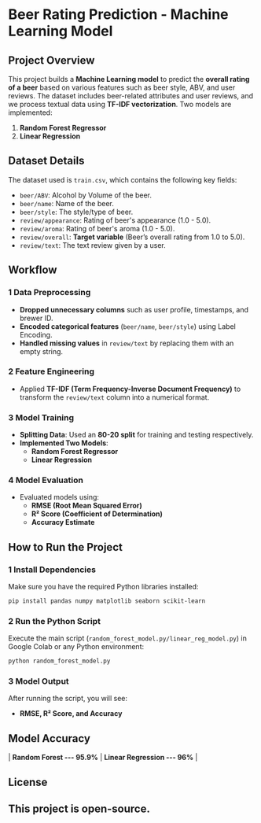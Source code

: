 # Beer Rating Prediction - Machine Learning Model

## Project Overview
This project builds a **Machine Learning model** to predict the **overall rating of a beer** based on various features such as beer style, ABV, and user reviews. The dataset includes beer-related attributes and user reviews, and we process textual data using **TF-IDF vectorization**. Two models are implemented:
1. **Random Forest Regressor**
2. **Linear Regression**

## Dataset Details
The dataset used is `train.csv`, which contains the following key fields:
- `beer/ABV`: Alcohol by Volume of the beer.
- `beer/name`: Name of the beer.
- `beer/style`: The style/type of beer.
- `review/appearance`: Rating of beer's appearance (1.0 - 5.0).
- `review/aroma`: Rating of beer's aroma (1.0 - 5.0).
- `review/overall`: **Target variable** (Beer’s overall rating from 1.0 to 5.0).
- `review/text`: The text review given by a user.

## Workflow
### **1️ Data Preprocessing**
- **Dropped unnecessary columns** such as user profile, timestamps, and brewer ID.
- **Encoded categorical features** (`beer/name`, `beer/style`) using Label Encoding.
- **Handled missing values** in `review/text` by replacing them with an empty string.

### **2️ Feature Engineering**
- Applied **TF-IDF (Term Frequency-Inverse Document Frequency)** to transform the `review/text` column into a numerical format.

### **3️ Model Training**
- **Splitting Data**: Used an **80-20 split** for training and testing respectively.
- **Implemented Two Models**:
  - **Random Forest Regressor**
  - **Linear Regression**

### **4️ Model Evaluation**
- Evaluated models using:
  - **RMSE (Root Mean Squared Error)**
  - **R² Score (Coefficient of Determination)**
  - **Accuracy Estimate**

##  How to Run the Project
### **1️ Install Dependencies**
Make sure you have the required Python libraries installed:
```bash
pip install pandas numpy matplotlib seaborn scikit-learn
```

### **2️ Run the Python Script**
Execute the main script (`random_forest_model.py/linear_reg_model.py`) in Google Colab or any Python environment:
```bash
python random_forest_model.py
```

### **3️ Model Output**
After running the script, you will see:
- **RMSE, R² Score, and Accuracy**

## Model Accuracy

| **Random Forest --- 95.9%** 
| **Linear Regression --- 96%** |


## License
This project is open-source.
---


